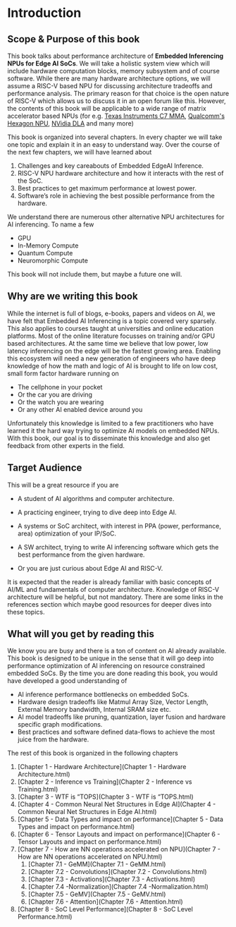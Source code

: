 # Introduction

## Scope & Purpose of this book

This book talks about performance architecture of **Embedded Inferencing NPUs for Edge AI SoCs**. We will take a holistic system view which will include hardware computation blocks, memory subsystem and of course software. While there are many hardware architecture options, we will assume a RISC-V based NPU for discussing architecture tradeoffs and performance analysis. The primary reason for that choice is the open nature of RISC-V which allows us to discuss it in an open forum like this. However, the contents of this book will be applicable to a wide range of matrix accelerator based NPUs (for e.g. [Texas Instruments C7 MMA](https://forum.digikey.com/t/ti-edge-ai-am6xa-processors-with-deep-learning-accelerators-and-its-efficiency/39813), [Qualcomm's Hexagon NPU](https://www.qualcomm.com/products/technology/processors/hexagon), [NVidia DLA](https://developer.nvidia.com/deep-learning-accelerator) and many more)

This book is organized into several chapters. In every chapter we will take one topic and explain it in an easy to understand way. Over the course of the next few chapters, we will have learned about 

1. Challenges and key careabouts of Embedded EdgeAI Inference.
2. RISC-V NPU hardware architecture and how it interacts with the rest of the SoC.
3. Best practices to get maximum performance at lowest power.
4. Software’s role in achieving the best possible performance from the hardware.

 

We understand there are numerous other alternative NPU architectures for AI inferencing. To name a few

- GPU
- In-Memory Compute
- Quantum Compute
- Neuromorphic Compute 

This book will not include them, but maybe a future one will. 



## Why are we writing this book

While the internet is full of blogs, e-books, papers and videos on AI, we have felt that Embedded AI Inferencing is a topic covered very sparsely. This also applies to courses taught at universities and online education platforms. Most of the online literature focusses on training and/or GPU based architectures. At the same time we believe that low power, low latency inferencing on the edge will be the fastest growing area. Enabling this ecosystem will need a new generation of engineers who have deep knowledge of how the math and logic of AI is brought to life on low cost, small form factor hardware running on

- The cellphone in your pocket
- Or the car you are driving
- Or the watch you are wearing
- Or any other AI enabled device around you

Unfortunately this knowledge is limited to a few practitioners who have learned it the hard way trying to optimize AI models on embedded NPUs. With this book, our goal is to disseminate this knowledge and also get feedback from other experts in the field.

 

## Target Audience

This will be a great resource if you are

- A student of AI algorithms and computer architecture.

- A practicing engineer, trying to dive deep into Edge AI.

- A systems or SoC architect, with interest in PPA (power, performance, area) optimization of your IP/SoC.
- A SW architect, trying to write AI inferencing software which gets the best performance from the given hardware.
- Or you are just curious about Edge AI and RISC-V.




It is expected that the reader is already familiar with basic concepts of AI/ML and fundamentals of computer architecture. Knowledge of RISC-V architecture will be helpful, but not mandatory. There are some links in the references section which maybe good resources for deeper dives into these topics.

##  

## What will you get by reading this

We know you are busy and there is a ton of content on AI already available. This book is designed to be unique in the sense that it will go deep into performance optimization of AI inferencing on resource constrained embedded SoCs. By the time you are done reading this book, you would have developed a good understanding of

- AI inference performance bottlenecks on embedded SoCs.
- Hardware design tradeoffs like Matmul Array Size, Vector Length, External Memory bandwidth, Internal SRAM size etc.
- AI model tradeoffs like pruning, quantization, layer fusion and hardware specific graph modifications.
- Best practices and software defined data-flows to achieve the most juice from the hardware.



The rest of this book is organized in the following chapters

1. [Chapter 1 - Hardware Architecture](Chapter 1 - Hardware Architecture.html)
2. [Chapter 2 - Inference vs Training](Chapter 2 - Inference vs Training.html)
3. [Chapter 3 - WTF is “TOPS](Chapter 3 - WTF is “TOPS.html)
4. [Chapter 4 - Common Neural Net Structures in Edge AI](Chapter 4 - Common Neural Net Structures in Edge AI.html)
5. [Chapter 5 - Data Types and impact on performance](Chapter 5 - Data Types and impact on performance.html)
6. [Chapter 6 - Tensor Layouts and impact on performance](Chapter 6 - Tensor Layouts and impact on performance.html)
7. [Chapter 7 - How are NN operations accelerated on NPU](Chapter 7 - How are NN operations accelerated on NPU.html)
   1. [Chapter 7.1 - GeMM](Chapter 7.1 - GeMM.html)
   2. [Chapter 7.2 - Convolutions](Chapter 7.2 - Convolutions.html)
   3. [Chapter 7.3 - Activations](Chapter 7.3 - Activations.html)
   4. [Chapter 7.4 -Normalization](Chapter 7.4 -Normalization.html)
   5. [Chapter 7.5 - GeMV](Chapter 7.5 - GeMV.html)
   6. [Chapter 7.6 - Attention](Chapter 7.6 - Attention.html)
8. [Chapter 8 - SoC Level Performance](Chapter 8 - SoC Level Performance.html)







